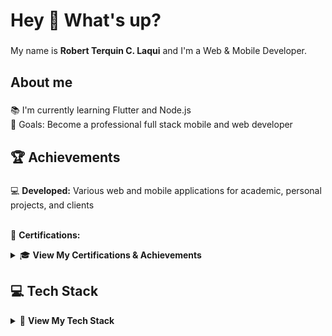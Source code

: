 <h1 align="left">Hey 👋 What's up?</h1>

###

<p align="left">My name is <b>Robert Terquin C. Laqui</b> and I'm a Web & Mobile Developer.</p>

###

<h2 align="left">About me</h2>

###

<p align="left">
📚 I'm currently learning Flutter and Node.js<br>
🎯 Goals: Become a professional full stack mobile and web developer<br>
</p>

###

<h2 align="left">🏆 Achievements</h2>

###

<p align="left">
💻 <b>Developed:</b> Various web and mobile applications for academic, personal projects, and clients<br><br>

🏅 <b>Certifications:</b>
<details>
  <summary>🎓 <b>View My Certifications & Achievements</b></summary>

  <ul align="left">
    <li>🏆 6th Placer – National Programming Challenge 2024 (CodeChum)</li>
    <li>💼 Microsoft Office Specialist – PowerPoint 2019 Associate</li>
    <li>☕ Oracle Academy – Java Foundations</li>
    <li>🧠 IT Specialist in Databases – Certiport</li>
    <li>⚙️ 2nd Runner Up – HackForGov 2025 – CALABARZON</li>
  </ul>
</details>
</p>

###

<h2 align="left">💻 Tech Stack</h2>

<details>
  <summary>🧠 <b>View My Tech Stack</b></summary>

  <br>

  <h3 align="left">🧠 Programming Languages</h3>
  <p align="left">
    <img src="https://img.shields.io/badge/HTML5-E34F26?style=for-the-badge&logo=html5&logoColor=white"/>
    <img src="https://img.shields.io/badge/CSS3-1572B6?style=for-the-badge&logo=css3&logoColor=white"/>
    <img src="https://img.shields.io/badge/JavaScript-F7DF1E?style=for-the-badge&logo=javascript&logoColor=black"/>
    <img src="https://img.shields.io/badge/Java-ED8B00?style=for-the-badge&logo=openjdk&logoColor=white"/>
    <img src="https://img.shields.io/badge/C-00599C?style=for-the-badge&logo=c&logoColor=white"/>
    <img src="https://img.shields.io/badge/Python-3776AB?style=for-the-badge&logo=python&logoColor=white"/>
    <img src="https://img.shields.io/badge/Dart-0175C2?style=for-the-badge&logo=dart&logoColor=white"/>
  </p>

  ---

  <h3 align="left">⚙️ Backend Development</h3>
  <p align="left">
    <img src="https://img.shields.io/badge/Node.js-43853D?style=for-the-badge&logo=node.js&logoColor=white"/>
    <img src="https://img.shields.io/badge/Express.js-000000?style=for-the-badge&logo=express&logoColor=white"/>
  </p>

  ---

  <h3 align="left">🗄️ Databases</h3>
  <p align="left">
    <img src="https://img.shields.io/badge/MySQL-4479A1?style=for-the-badge&logo=mysql&logoColor=white"/>
    <img src="https://img.shields.io/badge/Supabase-3ECF8E?style=for-the-badge&logo=supabase&logoColor=white"/>
    <img src="https://img.shields.io/badge/Firebase-FFCA28?style=for-the-badge&logo=firebase&logoColor=black"/>
    <img src="https://img.shields.io/badge/MongoDB-4EA94B?style=for-the-badge&logo=mongodb&logoColor=white"/>
  </p>

  ---

  <h3 align="left">📱 Mobile Development</h3>
  <p align="left">
    <img src="https://img.shields.io/badge/Flutter-02569B?style=for-the-badge&logo=flutter&logoColor=white"/>
  </p>

  ---

  <h3 align="left">🛠️ Development Tools & IDEs</h3>
  <p align="left">
    <img src="https://img.shields.io/badge/Git-F05032?style=for-the-badge&logo=git&logoColor=white"/>
    <img src="https://img.shields.io/badge/GitHub-181717?style=for-the-badge&logo=github&logoColor=white"/>
    <img src="https://img.shields.io/badge/Android_Studio-3DDC84?style=for-the-badge&logo=android-studio&logoColor=white"/>
    <img src="https://img.shields.io/badge/VSCode-0078D4?style=for-the-badge&logo=visual-studio-code&logoColor=white"/>
    <img src="https://img.shields.io/badge/NetBeans-1B6AC6?style=for-the-badge&logo=apache-netbeans-ide&logoColor=white"/>
    <img src="https://img.shields.io/badge/Postman-FF6C37?style=for-the-badge&logo=postman&logoColor=white"/>
  </p>

  ---

  <h3 align="left">☁️ Cloud & Deployment</h3>
  <p align="left">
    <img src="https://img.shields.io/badge/Render-46E3B7?style=for-the-badge&logo=render&logoColor=white"/>
  </p>
</details>
